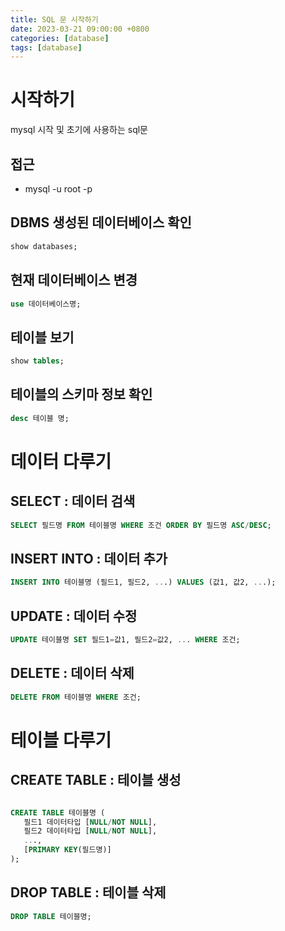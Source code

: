 ```yaml
---
title: SQL 문 시작하기
date: 2023-03-21 09:00:00 +0800
categories: [database]
tags: [database]
---
```


# 시작하기
mysql 시작 및 초기에 사용하는 sql문

## 접근

- mysql -u root -p

## DBMS 생성된 데이터베이스 확인

```sql
show databases;
```

## 현재 데이터베이스 변경

```sql
use 데이터베이스명;
```

## 테이블 보기

```sql
show tables;
```

## 테이블의 스키마 정보 확인

```sql
desc 테이블 명;
```

# 데이터 다루기

## SELECT : 데이터 검색

```sql
SELECT 필드명 FROM 테이블명 WHERE 조건 ORDER BY 필드명 ASC/DESC;
```

## INSERT INTO : 데이터 추가

```sql
INSERT INTO 테이블명 (필드1, 필드2, ...) VALUES (값1, 값2, ...);
```

## UPDATE : 데이터 수정

```sql
UPDATE 테이블명 SET 필드1=값1, 필드2=값2, ... WHERE 조건;
```

## DELETE : 데이터 삭제

```sql
DELETE FROM 테이블명 WHERE 조건;
```

# 테이블 다루기

## CREATE TABLE : 테이블 생성

```sql

CREATE TABLE 테이블명 (
   필드1 데이터타입 [NULL/NOT NULL],
   필드2 데이터타입 [NULL/NOT NULL],
   ...,
   [PRIMARY KEY(필드명)]
);
```

## DROP TABLE : 테이블 삭제

```sql
DROP TABLE 테이블명;
```
